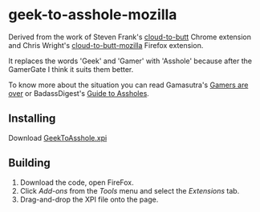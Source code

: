 # geek-to-asshole-mozilla

Derived from the work of Steven Frank's [cloud-to-butt](https://github.com/panicsteve/cloud-to-butt) Chrome extension and Chris Wright's [cloud-to-butt-mozilla](https://github.com/DaveRandom/cloud-to-butt-mozilla) Firefox extension.

It replaces the words 'Geek' and 'Gamer' with 'Asshole' because after the GamerGate I think it suits them better.

To know more about the situation you can read Gamasutra's [Gamers are over](http://www.gamasutra.com/view/news/224400/Gamers_dont_have_to_be_your_audience_Gamers_are_over.php) or BadassDigest's [Guide to Assholes](http://badassdigest.com/2014/08/26/video-games-misogyny-and-terrorism-a-guide-to-assholes/).

## Installing

Download [GeekToAsshole.xpi](https://github.com/Aldarone/geek-to-asshole-mozilla/blob/master/GeekToAsshole.xpi?raw=true)


## Building

1. Download the code, open FireFox.
2. Click *Add-ons* from the *Tools* menu and select the *Extensions* tab.
3. Drag-and-drop the XPI file onto the page.
